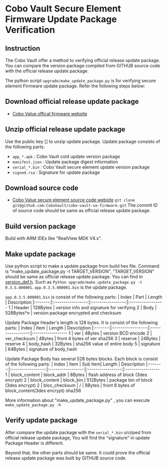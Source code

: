 
# Cobo Vault Secure Element Firmware Update Package Verification
## Instruction

The Cobo Vault offer a method to verifying official release update package. You can compare the version package compiled from GITHUB source code with the official release update package.

The python script `upgrade/make_update_package.py` is for verifying secure element Firmware update package.
Refer the following steps below:

## Download official release update package
- [Cobo Value offical firmware website](https://cobo.com/hardware-wallet/firmware)

## Unzip official release update package
  Use the public key [] to unzip update package.
  Update package consists of the following parts:
- `app_*.apk` : Cobo Vault cold update version package
- `manifest.json` : Update package digest information
- `serial_*.bin` : Cobo Vault secure element update version package
- `signed.rsa` : Signature for update package

## Download source code
- [Cobo Value secure element source code website](https://github.com/CoboVault/cobo-vault-se-firmware)
`git clone git@github.com:CoboVault/cobo-vault-se-firmware.git`
  The commit ID of source code should be same as official release update package.

## Build version package
  Build with ARM IDEs like "RealView MDK V4.x".

## Make update package
  Use python script to make a update package from build hex file.
  Command is "make_update_package.py -t TARGET_VERSION", "TARGET_VERSION" should be same as official release update package. You can find in [version_def.h](https://github.com/CoboVault/cobo-vault-se-firmware/blob/master/source/version_def.h).
  Such as `Python upgrade/make_update_package.py -t 0.3.5.000001`. `app.0.3.5.000001.bin` is the update package.

  `app.0.3.5.000001.bin` is consist of the following parts:
| Index | Part | Length | Description
|:-------:|:-----------------:|:-----------------:|:-----------------
1 | Header | 128Bytes   | version info and signature for verifying
2 | Body   | 528Bytes*n | version package encrypted and checksum

Update Package Header's length is 128 bytes. It is consist of the following parts:
| Index | Item | Length | Description
|:-------:|:-----------------:|:-----------------:|:-----------------
1 | ver            | 4Bytes     | version BCD encode
2 | ver_checksum   | 4Bytes     | front 4 bytes of ver sha256
3 | reserve        | 24Bytes    | reserve
4 | body_hash      | 32Bytes    | sha256 value of entire body
5 | signature      | 64Bytes    | signature of body_hash

Update Package Body has several 528 bytes blocks. Each block is consist of the following parts:
| Index | Item |  Sub Item| Length | Description
|:-------:|:-----------------:|:-----------------:|:-----------------:|:-----------------
1 | block_content  |  block_addr   | 8Bytes   | flash address of block (3des encrypt)
2 | block_content  |  block_bin    | 512Bytes | package bin of block (3des encrypt)
2 | bloc_checksum  |  /            | 8Bytes   | front 8 bytes of block_content(3des encrypt) sha256

More information about "make_update_package.py" , you can execute `make_update_package.py -h`

## Verify update package
After compare the update package with the `serial_*.bin` unziped from official release update package,
You will find the "signature" in update Package Header is different.

Beyond that, the other parts should be same.
It could prove the official release update package was built by GITHUB source code.



